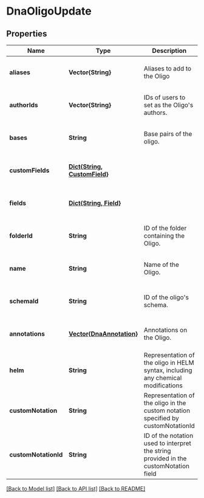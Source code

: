 # DnaOligoUpdate


## Properties
Name | Type | Description | Notes
------------ | ------------- | ------------- | -------------
**aliases** | **Vector{String}** | Aliases to add to the Oligo | [optional] [default to nothing]
**authorIds** | **Vector{String}** | IDs of users to set as the Oligo&#39;s authors. | [optional] [default to nothing]
**bases** | **String** | Base pairs of the oligo.  | [optional] [default to nothing]
**customFields** | [**Dict{String, CustomField}**](CustomField.md) |  | [optional] [default to nothing]
**fields** | [**Dict{String, Field}**](Field.md) |  | [optional] [default to nothing]
**folderId** | **String** | ID of the folder containing the Oligo.  | [optional] [default to nothing]
**name** | **String** | Name of the Oligo.  | [optional] [default to nothing]
**schemaId** | **String** | ID of the oligo&#39;s schema.  | [optional] [default to nothing]
**annotations** | [**Vector{DnaAnnotation}**](DnaAnnotation.md) | Annotations on the Oligo. | [optional] [default to nothing]
**helm** | **String** | Representation of the oligo in HELM syntax, including any chemical modifications | [optional] [default to nothing]
**customNotation** | **String** | Representation of the oligo in the custom notation specified by customNotationId | [optional] [default to nothing]
**customNotationId** | **String** | ID of the notation used to interpret the string provided in the customNotation field | [optional] [default to nothing]


[[Back to Model list]](../README.md#models) [[Back to API list]](../README.md#api-endpoints) [[Back to README]](../README.md)


